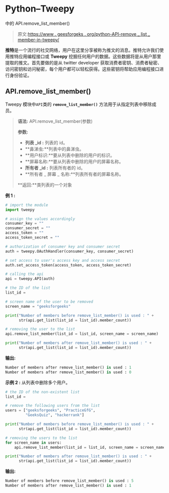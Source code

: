 # Python–Tweepy

中的 API.remove_list_member()

> 原文:[https://www . geesforgeks . org/python-API-remove _ list _ member-in-tweepy/](https://www.geeksforgeeks.org/python-api-remove_list_member-in-tweepy/)

**推特**是一个流行的社交网络，用户在这里分享被称为推文的消息。推特允许我们使用推特应用编程接口或 **Tweepy** 挖掘任何用户的数据。这些数据将是从用户那里提取的推文。首先要做的是从 twitter developer 获取消费者密钥、消费者秘密、访问密钥和访问秘密，每个用户都可以轻松获得。这些密钥将帮助应用编程接口进行身份验证。

## API.remove_list_member()

Tweepy 模块中`API`类的 **`remove_list_member()`** 方法用于从指定列表中移除成员。

> **语法:** API.remove_list_member(参数)
> 
> **参数:**
> 
> *   **列表 _id :** 列表的 id。
> *   **鼻涕虫:**列表中的鼻涕虫。
> *   **用户标识:**要从列表中删除的用户的标识。
> *   **屏幕名称:**要从列表中删除的用户的屏幕名称。
> *   **所有者 _id :** 列表所有者的 id。
> *   **所有者 _ 屏幕 _ 名称:**列表所有者的屏幕名称。
> 
> **返回:**类列表的一个对象

**例 1 :**

```py
# import the module
import tweepy

# assign the values accordingly
consumer_key = ""
consumer_secret = ""
access_token = ""
access_token_secret = ""

# authorization of consumer key and consumer secret
auth = tweepy.OAuthHandler(consumer_key, consumer_secret)

# set access to user's access key and access secret 
auth.set_access_token(access_token, access_token_secret)

# calling the api 
api = tweepy.API(auth)

# the ID of the list
list_id = 

# screen name of the user to be removed
screen_name = "geeksforgeeks"

print("Number of members before remove_list_member() is used : " +
      str(api.get_list(list_id = list_id).member_count))

# removing the user to the list
api.remove_list_member(list_id = list_id, screen_name = screen_name)

print("Number of members after remove_list_member() is used : " +
      str(api.get_list(list_id = list_id).member_count))
```

**输出:**

```py
Number of members after remove_list_member() is used : 1
Number of members after remove_list_member() is used : 0

```

**示例 2 :** 从列表中删除多个用户。

```py
# the ID of the non-existent list
list_id = 

# remove the following users from the list
users = ["geeksforgeeks", "PracticeGfG",
         "GeeksQuiz", "hackerrank"]

print("Number of members before remove_list_member() is used : " +
      str(api.get_list(list_id = list_id).member_count))

# removing the users to the list
for screen_name in users:
    api.remove_list_member(list_id = list_id, screen_name = screen_name)

print("Number of members after remove_list_member() is used : " +
      str(api.get_list(list_id = list_id).member_count))
```

**输出:**

```py
Number of members before remove_list_member() is used : 5
Number of members after remove_list_member() is used : 1

```
